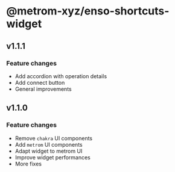 # @metrom-xyz/enso-shortcuts-widget

## v1.1.1

### Feature changes

- Add accordion with operation details
- Add connect button
- General improvements

## v1.1.0

### Feature changes

- Remove `chakra` UI components
- Add `metrom` UI components
- Adapt widget to metrom UI
- Improve widget performances
- More fixes
